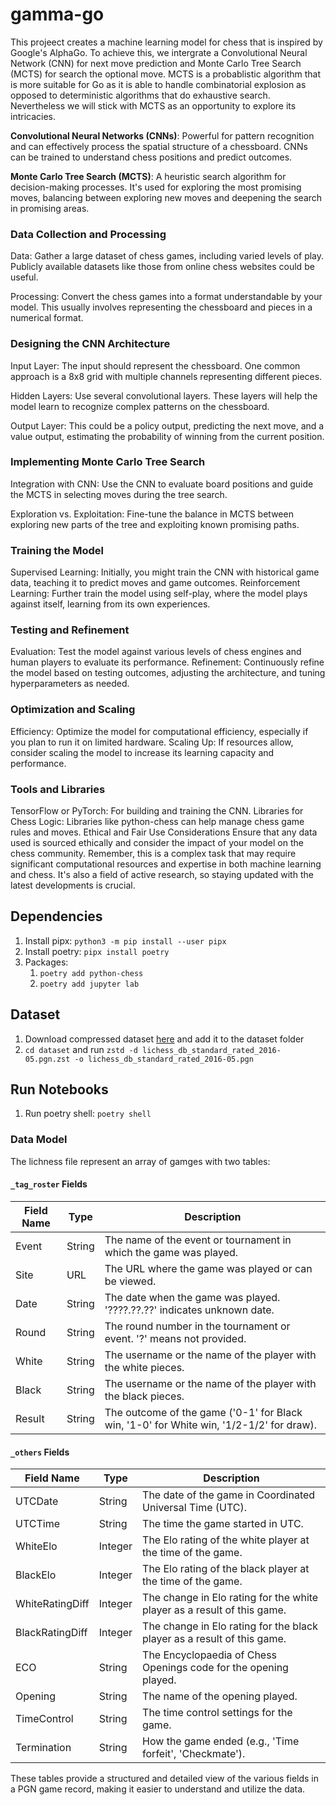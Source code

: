 # gamma-go

This projeect creates a machine learning model for chess that is inspired by Google's AlphaGo. To achieve this, we intergrate a Convolutional Neural Network (CNN) for next move prediction and Monte Carlo Tree Search (MCTS) for search the optional move. MCTS is a probablistic algorithm that is more suitable for Go as it is able to handle combinatorial explosion as opposed to deterministic algorithms that do exhaustive search. Nevertheless we will stick with MCTS as an opportunity to explore its intricacies.

**Convolutional Neural Networks (CNNs)**: Powerful for pattern recognition and can effectively process the spatial structure of a chessboard. CNNs can be trained to understand chess positions and predict outcomes.

**Monte Carlo Tree Search (MCTS)**: A heuristic search algorithm for decision-making processes. It's used for exploring the most promising moves, balancing between exploring new moves and deepening the search in promising areas.

### Data Collection and Processing

Data: Gather a large dataset of chess games, including varied levels of play. Publicly available datasets like those from online chess websites could be useful.

Processing: Convert the chess games into a format understandable by your model. This usually involves representing the chessboard and pieces in a numerical format.

### Designing the CNN Architecture
Input Layer: The input should represent the chessboard. One common approach is a 8x8 grid with multiple channels representing different pieces.

Hidden Layers: Use several convolutional layers. These layers will help the model learn to recognize complex patterns on the chessboard.

Output Layer: This could be a policy output, predicting the next move, and a value output, estimating the probability of winning from the current position.

### Implementing Monte Carlo Tree Search
Integration with CNN: Use the CNN to evaluate board positions and guide the MCTS in selecting moves during the tree search.

Exploration vs. Exploitation: Fine-tune the balance in MCTS between exploring new parts of the tree and exploiting known promising paths.

### Training the Model
Supervised Learning: Initially, you might train the CNN with historical game data, teaching it to predict moves and game outcomes.
Reinforcement Learning: Further train the model using self-play, where the model plays against itself, learning from its own experiences.

### Testing and Refinement
Evaluation: Test the model against various levels of chess engines and human players to evaluate its performance.
Refinement: Continuously refine the model based on testing outcomes, adjusting the architecture, and tuning hyperparameters as needed.

### Optimization and Scaling
Efficiency: Optimize the model for computational efficiency, especially if you plan to run it on limited hardware.
Scaling Up: If resources allow, consider scaling the model to increase its learning capacity and performance.

### Tools and Libraries
TensorFlow or PyTorch: For building and training the CNN.
Libraries for Chess Logic: Libraries like python-chess can help manage chess game rules and moves.
Ethical and Fair Use Considerations
Ensure that any data used is sourced ethically and consider the impact of your model on the chess community.
Remember, this is a complex task that may require significant computational resources and expertise in both machine learning and chess. It's also a field of active research, so staying updated with the latest developments is crucial.


## Dependencies

1. Install pipx: `python3 -m pip install --user pipx`
2. Install poetry: `pipx install poetry`
3. Packages:
   1. `poetry add python-chess`
   2. `poetry add jupyter lab`

## Dataset

1. Download compressed dataset [here](https://database.lichess.org/standard/lichess_db_standard_rated_2016-05.pgn.zst) and add it to the dataset folder
2. `cd dataset` and run `zstd -d lichess_db_standard_rated_2016-05.pgn.zst -o lichess_db_standard_rated_2016-05.pgn`


## Run Notebooks

1. Run poetry shell: `poetry shell`


### Data Model

The lichness file represent an array of gamges with two tables: 

#### `_tag_roster` Fields

| Field Name | Type | Description |
|------------|------|-------------|
| Event      | String | The name of the event or tournament in which the game was played. |
| Site       | URL | The URL where the game was played or can be viewed. |
| Date       | String | The date when the game was played. '????.??.??' indicates unknown date. |
| Round      | String | The round number in the tournament or event. '?' means not provided. |
| White      | String | The username or the name of the player with the white pieces. |
| Black      | String | The username or the name of the player with the black pieces. |
| Result     | String | The outcome of the game ('0-1' for Black win, '1-0' for White win, '1/2-1/2' for draw). |

#### `_others` Fields

| Field Name      | Type   | Description |
|-----------------|--------|-------------|
| UTCDate         | String | The date of the game in Coordinated Universal Time (UTC). |
| UTCTime         | String | The time the game started in UTC. |
| WhiteElo        | Integer | The Elo rating of the white player at the time of the game. |
| BlackElo        | Integer | The Elo rating of the black player at the time of the game. |
| WhiteRatingDiff | Integer | The change in Elo rating for the white player as a result of this game. |
| BlackRatingDiff | Integer | The change in Elo rating for the black player as a result of this game. |
| ECO             | String | The Encyclopaedia of Chess Openings code for the opening played. |
| Opening         | String | The name of the opening played. |
| TimeControl     | String | The time control settings for the game. |
| Termination     | String | How the game ended (e.g., 'Time forfeit', 'Checkmate'). |

These tables provide a structured and detailed view of the various fields in a PGN game record, making it easier to understand and utilize the data.